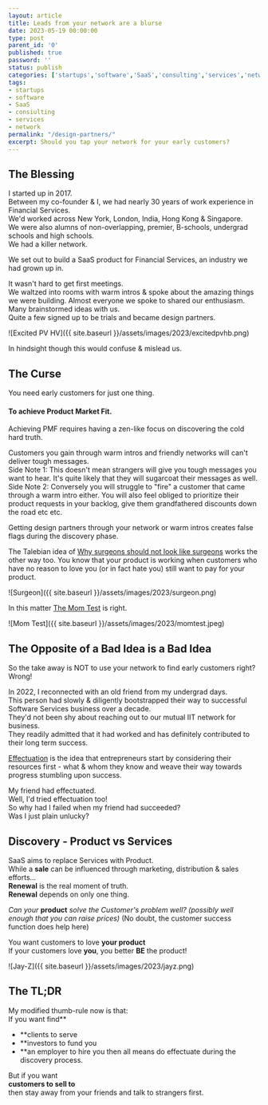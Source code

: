 ```yaml
---
layout: article
title: Leads from your network are a blurse
date: 2023-05-19 00:00:00
type: post
parent_id: '0'
published: true
password: ''
status: publish
categories: ['startups','software','SaaS','consulting','services','network']
tags:
- startups
- software
- SaaS
- consiulting
- services
- network
permalink: "/design-partners/"
excerpt: Should you tap your network for your early customers?
---
```


## The Blessing

I started up in 2017.   
Between my co-founder & I, we had nearly 30 years of work experience in Financial Services.   
We'd worked across New York, London, India, Hong Kong & Singapore.   
We were also alumns of non-overlapping, premier, B-schools, undergrad schools and high schools.   
We had a killer network.   
   
We set out to build a SaaS product for Financial Services, an industry we had grown up in.   
   
It wasn't hard to get first meetings.    
We waltzed into rooms with warm intros & spoke about the amazing things we were building.
Almost everyone we spoke to shared our enthusiasm. Many brainstormed ideas with us.   
Quite a few signed up to be trials and became design partners.   

![Excited PV HV]({{ site.baseurl }}/assets/images/2023/excitedpvhb.png)
   
In hindsight though this would confuse & mislead us.      
   
## The Curse
   
You need early customers for just one thing.   
   
#### To achieve Product Market Fit.   
  
Achieving PMF requires having a zen-like focus on discovering the cold hard truth.   

Customers you gain through warm intros and friendly networks will can't deliver tough messages.    
Side Note 1: This doesn't mean strangers will give you tough messages you want to hear. It's quite likely that they will sugarcoat their messages as well.  
Side Note 2: Conversely you will struggle to "fire" a customer that came through a warm intro either. You will also feel obliged to prioritize their product requests in your backlog, give them grandfathered discounts down the road etc etc.     

Getting design partners through your network or warm intros creates false flags during the discovery phase.  

The Talebian idea of [Why surgeons should not look like surgeons](https://medium.com/incerto/surgeons-should-notlook-like-surgeons-23b0e2cf6d52) works the other way too. You know that your product is working when customers who have no reason to love you (or in fact hate you) still want to pay for your product.  
   
![Surgeon]({{ site.baseurl }}/assets/images/2023/surgeon.png)

In this matter [The Mom Test](https://www.momtestbook.com/) is right.  

![Mom Test]({{ site.baseurl }}/assets/images/2023/momtest.jpeg)

## The Opposite of a Bad Idea is a Bad Idea

So the take away is NOT to use your network to find early customers right?   
Wrong!   

In 2022, I reconnected with an old friend from my undergrad days.  
This person had slowly & diligently bootstrapped their way to successful Software Services business over a decade.  
They'd not been shy about reaching out to our mutual IIT network for business.  
They readily admitted that it had worked and has definitely contributed to their long term success.   

[Effectuation](https://entrepreneurshiptheories.blogspot.com/2017/08/sarasvathy-effectuation-theory.html) is the idea that entrepreneurs start by considering their resources first - what & whom they know and weave their way towards progress stumbling upon success.   

My friend had effectuated.   
Well, I'd tried effectuation too!   
So why had I failed when my friend had succeeded?  
Was I just plain unlucky?  

## Discovery - Product vs Services

SaaS aims to replace Services with Product.    
While a **sale** can be influenced through marketing, distribution & sales efforts...   
**Renewal** is the real moment of truth.   
**Renewal** depends on only one thing.   

*Can your* **product** *solve the Customer's problem well? (possibly well enough that you can raise prices)*
(No doubt, the customer success function does help here)  

You want customers to love **your product**  
If your customers love **you**, you better **BE** the product!

![Jay-Z]({{ site.baseurl }}/assets/images/2023/jayz.png)

## The TL;DR   

My modified thumb-rule now is that:    
If you want find**   
 - **clients to serve
 - **investors to fund you
 - **an employer to hire you
then all means do effectuate during the discovery process.     

But if you want   
**customers to sell to**   
then stay away from your friends and talk to strangers first.    